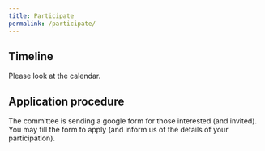 ```yaml
---
title: Participate
permalink: /participate/
---
```


## Timeline

Please look at the calendar.

## Application procedure

The committee is sending a google form for those interested (and invited). You may fill the form to apply (and inform us of the details of your participation).
